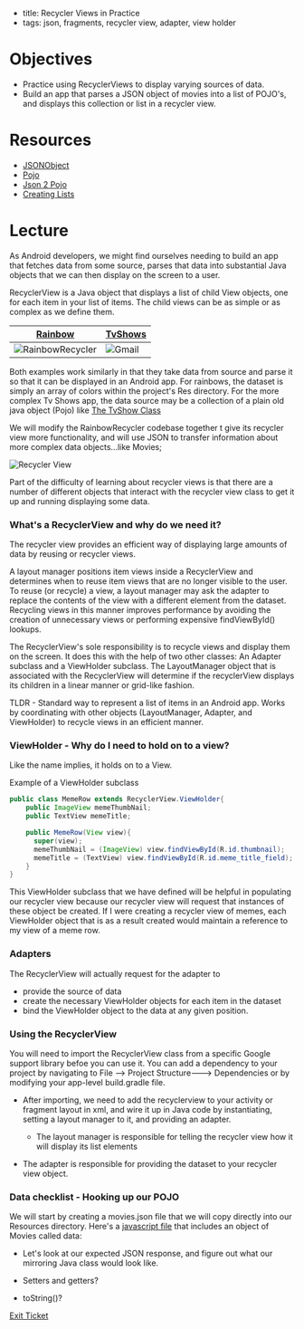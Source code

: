 - title: Recycler Views in Practice
- tags: json, fragments, recycler view, adapter, view holder

# Objectives
- Practice using RecyclerViews to display varying sources of data.
- Build an app that parses a JSON object of movies into a list of POJO's, and displays this collection or list in a recycler view.

# Resources
- [JSONObject](https://developer.android.com/reference/org/json/JSONObject.html)
- [Pojo](http://www.martinfowler.com/bliki/POJO.html)
- [Json 2 Pojo](http://www.jsonschema2pojo.org/)
- [Creating Lists](https://developer.android.com/training/material/lists-cards.html)

# Lecture

As Android developers, we might find ourselves needing to build an app that fetches data from some source, parses that data into substantial Java objects that we can then display on the screen to a user.


RecyclerView is a Java object that displays a list of child View objects, one for each item in your list of items. The child views can be as simple or as complex as we define them.

| [Rainbow](https://github.com/abassawo/RainbowRecycler)  | [TvShows](#)  |
|---|---|
|  ![RainbowRecycler](http://i.imgur.com/mPiExwX.png?3) |  ![Gmail](https://github.com/pedrovgs/EffectiveAndroidUI/blob/master/art/screenshot2.png?raw=true) |    


Both examples work similarly in that they take data from source and parse it so that it can be displayed in an Android app. For rainbows, the dataset is simply an array of colors within the project's Res directory. For the more complex Tv Shows app, the data source may be a collection of a plain old java object (Pojo) like [The TvShow Class](https://github.com/pedrovgs/EffectiveAndroidUI/blob/master/app/src/main/java/com/github/pedrovgs/effectiveandroidui/domain/tvshow/TvShow.java)

We will modify the RainbowRecycler codebase together t give its recycler view more functionality, and will use JSON to transfer information about more complex data objects...like Movies;


![Recycler View](https://developer.android.com/training/material/images/RecyclerView.png)

Part of the difficulty of learning about recycler views is that there are a number of different objects that interact with the recycler view class to get it up and running displaying some data.


### What's a RecyclerView and why do we need it?

The recycler view provides an efficient way of displaying large amounts of data by reusing or recycler views.

A layout manager positions item views inside a RecyclerView and determines when to reuse item views that are no longer visible to the user. To reuse (or recycle) a view, a layout manager may ask the adapter to replace the contents of the view with a different element from the dataset. Recycling views in this manner improves performance by avoiding the creation of unnecessary views or performing expensive findViewById() lookups.

The RecyclerView's sole responsibility is to recycle views and display them on the screen. It does this with the help of two other classes: An Adapter subclass and a ViewHolder subclass. The LayoutManager object that is associated with the RecyclerView will determine if the recyclerView displays its children in a linear manner or grid-like fashion.

TLDR - Standard way to represent a list of items in an Android app. Works by coordinating with other objects (LayoutManager, Adapter, and ViewHolder) to recycle views in an efficient manner.

### ViewHolder - Why do I need to hold on to a view?

Like the name implies, it holds on to a View.

Example of a ViewHolder subclass
```java
public class MemeRow extends RecyclerView.ViewHolder{
    public ImageView memeThumbNail;
    public TextView memeTitle;

    public MemeRow(View view){
      super(view);
      memeThumbNail = (ImageView) view.findViewById(R.id.thumbnail);
      memeTitle = (TextView) view.findViewById(R.id.meme_title_field);
    }
}
```

This ViewHolder subclass that we have defined will be helpful in populating our recycler view because our recycler view will request that instances of these object be created. If I were creating a recycler view of memes, each ViewHolder object that is as a result created would maintain a reference to my view of a meme row.




### Adapters
The RecyclerView will actually request for the adapter to

- provide the source of data
- create the necessary ViewHolder objects for each item in the dataset
- bind the ViewHolder object to the data at any given position.




### Using the RecyclerView

You will need to import the RecyclerView class from a specific Google support library befoe you can use it. You can add a dependency to your project by navigating to File --> Project Structure---> Dependencies or by modifying your app-level build.gradle file.

- After importing, we need to add the recyclerview to your activity or fragment layout in xml, and wire it up in Java code by instantiating, setting a layout manager to it, and providing an adapter.

  - The  layout manager is responsible for telling the recycler view how it will display its list elements
- The adapter is responsible for providing the dataset to your recycler view object.



### Data checklist - Hooking up our POJO

We will start by creating a movies.json file that we will copy directly into our Resources directory.
Here's a [javascript file](https://gist.github.com/abassawo/975f7d9a9d90e2d9d5683454dd981ffa) that includes an object of Movies called data:


- Let's look at our expected JSON response, and figure out what our mirroring Java class would look like.

- Setters and getters?

- toString()?

[Exit Ticket](#)

